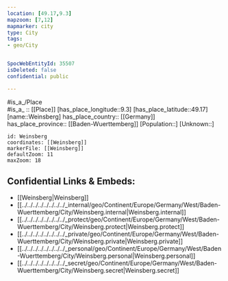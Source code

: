 ```yaml
---
location: [49.17,9.3] 
mapzoom: [7,12] 
mapmarker: city 
type: City
tags:
- geo/City


SpocWebEntityId: 35507
isDeleted: false
confidential: public

---
```

#is_a_/Place  
#is_a_ :: [[Place]] 
[has_place_longitude::9.3] 
[has_place_latitude::49.17] 
[name::Weinsberg] 
has_place_country:: [[Germany]]  
has_place_province:: [[Baden-Wuerttemberg]] 
[Population::] 
[Unknown::] 


```leaflet
id: Weinsberg
coordinates: [[Weinsberg]] 
markerFile: [[Weinsberg]] 
defaultZoom: 11 
maxZoom: 18
```


## Confidential Links & Embeds: 
- [[Weinsberg|Weinsberg]]  
- [[../../../../../../../../_internal/geo/Continent/Europe/Germany/West/Baden-Wuerttemberg/City/Weinsberg.internal|Weinsberg.internal]] 
- [[../../../../../../../../_protect/geo/Continent/Europe/Germany/West/Baden-Wuerttemberg/City/Weinsberg.protect|Weinsberg.protect]] 
- [[../../../../../../../../_private/geo/Continent/Europe/Germany/West/Baden-Wuerttemberg/City/Weinsberg.private|Weinsberg.private]] 
- [[../../../../../../../../_personal/geo/Continent/Europe/Germany/West/Baden-Wuerttemberg/City/Weinsberg.personal|Weinsberg.personal]] 
- [[../../../../../../../../_secret/geo/Continent/Europe/Germany/West/Baden-Wuerttemberg/City/Weinsberg.secret|Weinsberg.secret]] 
